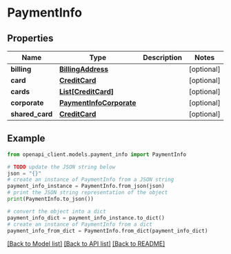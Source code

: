 # PaymentInfo


## Properties

Name | Type | Description | Notes
------------ | ------------- | ------------- | -------------
**billing** | [**BillingAddress**](BillingAddress.md) |  | [optional] 
**card** | [**CreditCard**](CreditCard.md) |  | [optional] 
**cards** | [**List[CreditCard]**](CreditCard.md) |  | [optional] 
**corporate** | [**PaymentInfoCorporate**](PaymentInfoCorporate.md) |  | [optional] 
**shared_card** | [**CreditCard**](CreditCard.md) |  | [optional] 

## Example

```python
from openapi_client.models.payment_info import PaymentInfo

# TODO update the JSON string below
json = "{}"
# create an instance of PaymentInfo from a JSON string
payment_info_instance = PaymentInfo.from_json(json)
# print the JSON string representation of the object
print(PaymentInfo.to_json())

# convert the object into a dict
payment_info_dict = payment_info_instance.to_dict()
# create an instance of PaymentInfo from a dict
payment_info_from_dict = PaymentInfo.from_dict(payment_info_dict)
```
[[Back to Model list]](../README.md#documentation-for-models) [[Back to API list]](../README.md#documentation-for-api-endpoints) [[Back to README]](../README.md)


